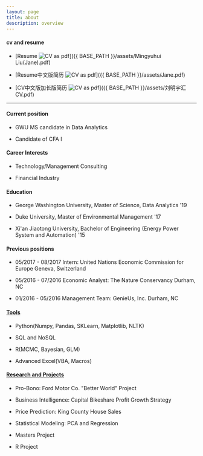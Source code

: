 ```yaml
---
layout: page
title: about
description: overview
---
```


#### <a name="cvandresume"></a>cv and resume
 * [Resume ![CV as pdf](icons16/pdf-icon.png)]({{ BASE_PATH }}/assets/Mingyuhui Liu(Jane).pdf)

 * [Resume中文版简历 ![CV as pdf](icons16/pdf-icon.png)]({{ BASE_PATH }}/assets/Jane.pdf)

 * [CV中文版加长版简历 ![CV as pdf](icons16/pdf-icon.png)]({{ BASE_PATH }}/assets/刘明宇汇CV.pdf)

---
#### <a name="currentposition"></a>Current position
 * GWU MS candidate in Data Analytics

 * Candidate of CFA I

#### <a name="Interests"></a>Career Interests
  * Technology/Management Consulting

  * Financial Industry

#### <a name="education"></a>Education
 * George Washington University, Master of Science, Data Analytics '19

 * Duke University, Master of Environmental Management '17

 * Xi'an Jiaotong University, Bachelor of Engineering (Energy Power System and Automation) '15

#### <a name="previousposition"></a>Previous positions
 * 05/2017 - 08/2017 Intern: United Nations Economic Commission for Europe      Geneva, Switzerland

 * 05/2016 - 07/2016 Economic Analyst: The Nature Conservancy                            Durham, NC

 * 01/2016 - 05/2016 Management Team: GenieUs, Inc.                                      Durham, NC

#### <a name="Skills"></a>[Tools](https://mingyuhuiliu.github.io/pages/software.html)
 * Python(Numpy, Pandas, SKLearn, Matplotlib, NLTK)
 
 * SQL and NoSQL 

 * R(MCMC, Bayesian, GLM)

 * Advanced Excel(VBA, Macros)


#### <a name="researchbackground"></a>[Research and Projects](https://mingyuhuiliu.github.io/pages/Projects.html)
 * Pro-Bono: Ford Motor Co. "Better World" Project
 
 * Business Intelligence: Capital Bikeshare Profit Growth Strategy

 * Price Prediction: King County House Sales

 * Statistical Modeling: PCA and Regression

 * Masters Project
 
 * R Project





